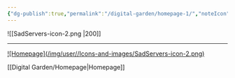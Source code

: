 ```yaml
---
{"dg-publish":true,"permalink":"/digital-garden/homepage-1/","noteIcon":3}
---
```


![[SadServers-icon-2.png \|200]]

---
[![Homepage](/img/user/<Digital Garden>/Icons-and-images/SadServers-icon-2.png)](Images/test.jpg)

[[Digital Garden/Homepage\|Homepage]]